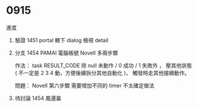 # 0915

進度

1. 驗證 1451 portal 轄下 dialog 檢視 detail
2. 分支 1454 PAMAI 電腦帳號 Novell 多兩步驟
   
   作法：
   task RESULT_CODE 除 null 未動作 / 0 成功 / 1 失敗外 ，
   壓其他狀態 ( 不一定是 2 3 4 動，方便後續拆分其他自動化 )，
   觸發時走其他接續動作。
   
   問題：
   Novell 第六步驟 需要增加不同的 timer 不太確定做法

3. 待討論 1454 鳳還巢
